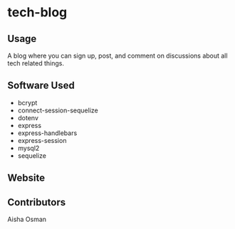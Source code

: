 # tech-blog

## Usage

A blog where you can sign up, post, and comment on discussions about all tech related things.

## Software Used

- bcrypt
- connect-session-sequelize
- dotenv
- express
- express-handlebars
- express-session
- mysql2
- sequelize

## Website

## Contributors

Aisha Osman
